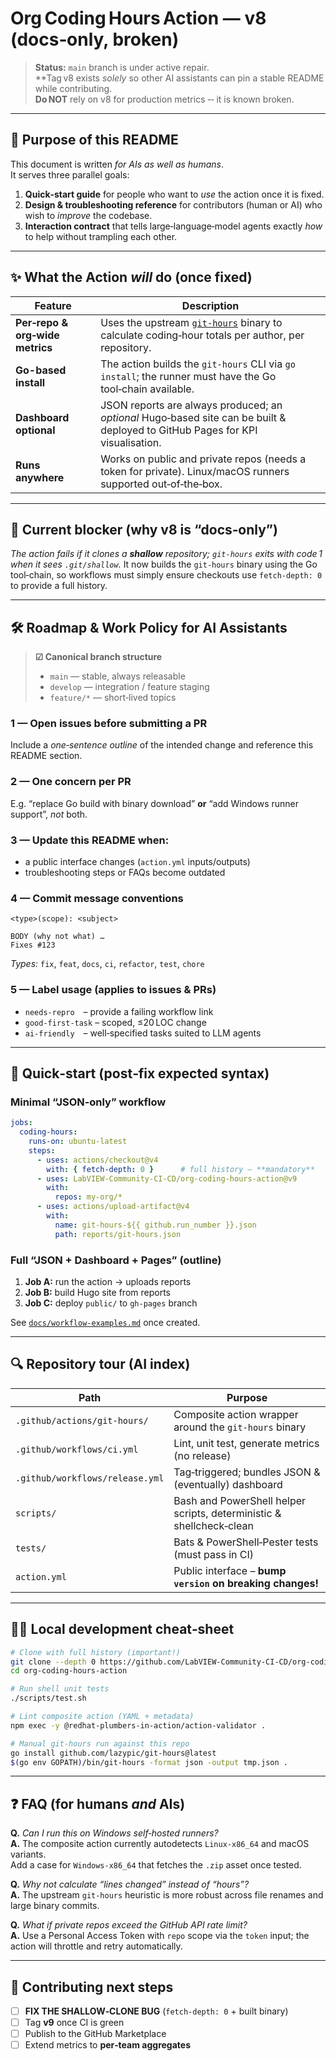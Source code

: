 # Org Coding Hours Action — **v8 (docs‑only, broken)**  
> **Status:** `main` branch is under active repair.  
> **Tag v8 exists *solely* so other AI assistants can pin a stable README while contributing.  
> **Do NOT** rely on v8 for production metrics ‑‑ it is known broken.

---

## 📜 Purpose of this README
This document is written *for AIs as well as humans*.  
It serves three parallel goals:

1. **Quick‑start guide** for people who want to *use* the action once it is fixed.  
2. **Design & troubleshooting reference** for contributors (human or AI) who wish to *improve* the codebase.  
3. **Interaction contract** that tells large‑language‑model agents exactly *how* to help without trampling each other.

---

## ✨ What the Action *will* do (once fixed)

| Feature | Description |
|---------|-------------|
| **Per‑repo & org‑wide metrics** | Uses the upstream [`git‑hours`](https://github.com/lazypic/git-hours) binary to calculate coding‑hour totals per author, per repository. |
| **Go-based install** | The action builds the `git‑hours` CLI via `go install`; the runner must have the Go tool‑chain available. |
| **Dashboard optional** | JSON reports are always produced; an *optional* Hugo‑based site can be built & deployed to GitHub Pages for KPI visualisation. |
| **Runs anywhere** | Works on public and private repos (needs a token for private). Linux/macOS runners supported out‑of‑the‑box. |

---

## 🚦 Current blocker (why v8 is “docs‑only”)

*The action fails if it clones a **shallow** repository; `git‑hours` exits with code 1 when it sees `.git/shallow`.*
It now builds the `git‑hours` binary using the Go tool‑chain, so workflows must simply ensure checkouts use `fetch-depth: 0` to provide a full history.

---

## 🛠️ Roadmap & Work Policy for AI Assistants

> **☑  Canonical branch structure**  
> * `main` — stable, always releasable  
> * `develop` — integration / feature staging  
> * `feature/*` — short‑lived topics

### 1 — Open issues **before** submitting a PR  
Include a *one‑sentence outline* of the intended change and reference this README section.

### 2 — One concern per PR  
E.g. “replace Go build with binary download” **or** “add Windows runner support”, *not* both.

### 3 — Update this README when:  
* a public interface changes (`action.yml` inputs/outputs)  
* troubleshooting steps or FAQs become outdated

### 4 — Commit message conventions
```
<type>(scope): <subject>

BODY (why not what) …
Fixes #123
```
*Types:* `fix`, `feat`, `docs`, `ci`, `refactor`, `test`, `chore`

### 5 — Label usage (applies to issues & PRs)  
* `needs‑repro` – provide a failing workflow link  
* `good‑first‑task` – scoped, ≤20 LOC change  
* `ai‑friendly` – well‑specified tasks suited to LLM agents  

---

## 🚀 Quick‑start (post‑fix **expected** syntax)

### Minimal “JSON‑only” workflow

```yaml
jobs:
  coding-hours:
    runs-on: ubuntu-latest
    steps:
      - uses: actions/checkout@v4
        with: { fetch-depth: 0 }      # full history – **mandatory**
      - uses: LabVIEW-Community-CI-CD/org-coding-hours-action@v9
        with:
          repos: my-org/*
      - uses: actions/upload-artifact@v4
        with:
          name: git-hours-${{ github.run_number }}.json
          path: reports/git-hours.json
```

### Full “JSON + Dashboard + Pages” (outline)

1. **Job A:** run the action → uploads reports  
2. **Job B:** build Hugo site from reports  
3. **Job C:** deploy `public/` to `gh-pages` branch

See [`docs/workflow-examples.md`](docs/workflow-examples.md) once created.

---

## 🔍 Repository tour (AI index)

| Path | Purpose |
|------|---------|
| `.github/actions/git-hours/` | Composite action wrapper around the `git-hours` binary |
| `.github/workflows/ci.yml` | Lint, unit test, generate metrics (no release) |
| `.github/workflows/release.yml` | Tag‑triggered; bundles JSON & (eventually) dashboard |
| `scripts/` | Bash and PowerShell helper scripts, deterministic & shellcheck‑clean |
| `tests/` | Bats & PowerShell‑Pester tests (must pass in CI) |
| `action.yml` | Public interface – **bump `version` on breaking changes!** |

---

## 🧑‍💻 Local development cheat‑sheet

```bash
# Clone with full history (important!)
git clone --depth 0 https://github.com/LabVIEW-Community-CI-CD/org-coding-hours-action
cd org-coding-hours-action

# Run shell unit tests
./scripts/test.sh

# Lint composite action (YAML + metadata)
npm exec -y @redhat-plumbers-in-action/action-validator .

# Manual git-hours run against this repo
go install github.com/lazypic/git-hours@latest
$(go env GOPATH)/bin/git-hours -format json -output tmp.json .
```

---

## ❓ FAQ (for humans *and* AIs)

**Q.** *Can I run this on Windows self‑hosted runners?*  
**A.** The composite action currently autodetects `Linux‑x86_64` and macOS variants.  
Add a case for `Windows‑x86_64` that fetches the `.zip` asset once tested.

**Q.** *Why not calculate “lines changed” instead of “hours”?*  
**A.** The upstream `git‑hours` heuristic is more robust across file renames and large binary commits.

**Q.** *What if private repos exceed the GitHub API rate limit?*  
**A.** Use a Personal Access Token with `repo` scope via the `token` input; the action will throttle and retry automatically.

---

## 🏁 Contributing next steps
* [ ] **FIX THE SHALLOW‑CLONE BUG** (`fetch-depth: 0` + built binary)
* [ ] Tag **v9** once CI is green  
* [ ] Publish to the GitHub Marketplace  
* [ ] Extend metrics to **per‑team aggregates**
